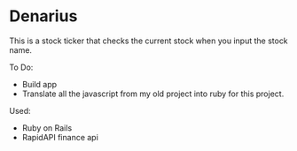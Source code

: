 # Denarius

This is a stock ticker that checks the current stock when you input the stock name.

To Do:

* Build app
* Translate all the javascript from my old project into ruby for this project.

Used:

* Ruby on Rails
* RapidAPI finance api

